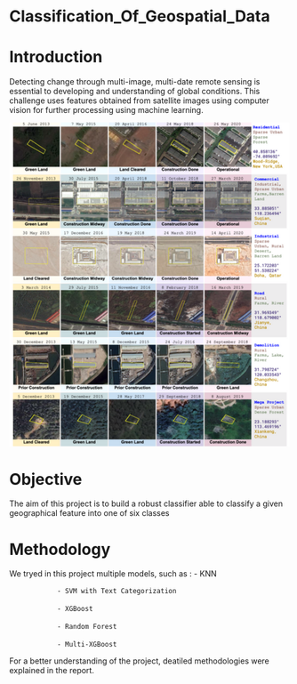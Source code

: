 # Classification_Of_Geospatial_Data

# Introduction
Detecting change through multi-image, multi-date remote sensing is essential to developing and understanding of global conditions. This challenge uses features obtained from satellite images using computer vision for further processing using machine learning.

![image_presentation](images/Image.png)


# Objective
The aim of this project is to build a robust classifier able to classify a given geographical feature into one of six classes


# Methodology
We tryed in this project multiple models, such as : 
                - KNN
                
                - SVM with Text Categorization
                
                - XGBoost 
                
                - Random Forest
                
                - Multi-XGBoost

For a better understanding of the project, deatiled methodologies were explained in the report.

